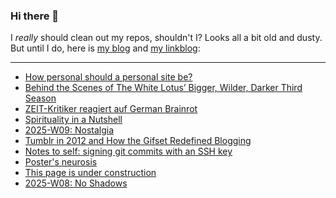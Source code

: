 ### Hi there 👋

I _really_ should clean out my repos, shouldn't I? Looks all a bit old and dusty. But until I do, here is [my blog](https://lostfocus.de/) and [my linkblog](https://dominikschwind.com/links):

--- 

<!-- POST-LIST:START -->
- [How personal should a personal site be?](https://manuelmoreale.com/how-personal-should-a-personal-site-be)
- [Behind the Scenes of The White Lotus’ Bigger, Wilder, Darker Third Season](https://time.com/7208849/the-white-lotus-season-3-mike-white-cast-interview/)
- [ZEIT-Kritiker reagiert auf German Brainrot](https://www.youtube.com/watch?v=-mJENuEN_rs)
- [Spirituality in a Nutshell](https://lostfocus.de/2025/03/04/spirituality-in-a-nutshell/)
- [2025-W09: Nostalgia](https://lostfocus.de/2025/03/02/2025-w09-nostalgia/)
- [Tumblr in 2012 and How the Gifset Redefined Blogging](https://cybercultural.com/p/tumblr-2012/)
- [Notes to self: signing git commits with an SSH key](https://jpmens.net/2025/02/26/signing-git-commits-with-an-ssh-key/)
- [Poster&#39;s neurosis](https://www.garbageday.email/p/posters-neurosis)
- [This page is under construction](https://localghost.dev/blog/this-page-is-under-construction/)
- [2025-W08: No Shadows](https://lostfocus.de/2025/02/23/2025-w08-no-shadows/)
<!-- POST-LIST:END -->

<!--
**lostfocus/lostfocus** is a ✨ _special_ ✨ repository because its `README.md` (this file) appears on your GitHub profile.

Here are some ideas to get you started:

- 🔭 I’m currently working on ...
- 🌱 I’m currently learning ...
- 👯 I’m looking to collaborate on ...
- 🤔 I’m looking for help with ...
- 💬 Ask me about ...
- 📫 How to reach me: ...
- 😄 Pronouns: ...
- ⚡ Fun fact: ...
-->
